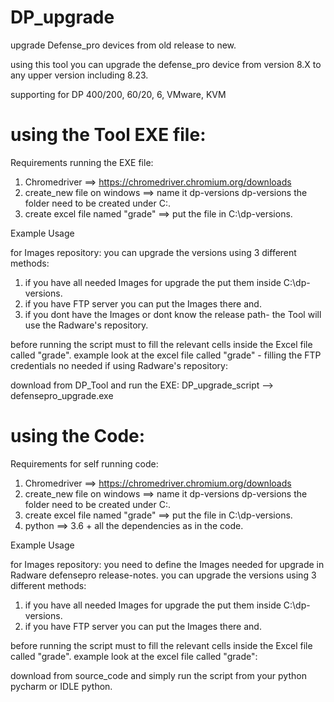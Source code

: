 # DP_upgrade
upgrade Defense_pro devices from old release to new.

using this tool you can upgrade the defense_pro device from version 8.X to any upper version including 8.23.

supporting for DP 400/200, 60/20, 6, VMware, KVM


# using the Tool EXE file:

Requirements running the EXE file:
1. Chromedriver ==> https://chromedriver.chromium.org/downloads
2. create_new file on windows  ==>  name it dp-versions dp-versions the folder need to be created under C:\.
3. create excel file named "grade" ==> put the file in  C:\dp-versions.

Example Usage 

for Images repository:
you can upgrade the versions using 3 different methods:
1. if you have all needed Images for upgrade the put them inside C:\dp-versions.
2. if you have FTP server you can put the Images there and.
3. if you dont have the Images or dont know the release path- the Tool will use the Radware's repository.
  
before running the script must to fill the relevant cells inside the Excel file called "grade".
example look at the  excel file called "grade" - filling the FTP credentials no needed if using Radware's repository:

download from DP_Tool and run the EXE:
DP_upgrade_script --> defensepro_upgrade.exe


# using the Code:

Requirements for self running code:
1. Chromedriver ==> https://chromedriver.chromium.org/downloads
2. create_new file on windows  ==>  name it dp-versions dp-versions the folder need to be created under C:\.
3. create excel file named "grade" ==> put the file in  C:\dp-versions.
4. python ==> 3.6 + all the dependencies as in the code.

Example Usage

for Images repository:
you need to define the Images needed for upgrade in Radware defensepro release-notes.
you can upgrade the versions using 3 different methods:
1. if you have all needed Images for upgrade the put them inside C:\dp-versions.
2. if you have FTP server you can put the Images there and.
  
before running the script must to fill the relevant cells inside the Excel file called "grade".
example look at the  excel file called "grade":

download from source_code and simply run the script from your python pycharm or IDLE python.
